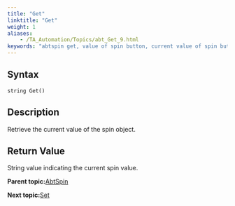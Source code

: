 ```yaml
--- 
title: "Get"
linktitle: "Get"
weight: 1
aliases: 
    - /TA_Automation/Topics/abt_Get_9.html
keywords: "abtspin get, value of spin button, current value of spin button, obtain value of spin button"
---
```


## Syntax

`string Get()`

## Description

Retrieve the current value of the spin object.

## Return Value

String value indicating the current spin value.

**Parent topic:**[AbtSpin](/TA_Automation/Topics/abt_Spin.html)

**Next topic:**[Set](/TA_Automation/Topics/abt_Set_9.html)

